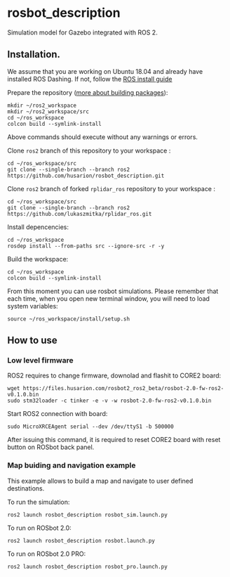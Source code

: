 # rosbot_description #

Simulation model for Gazebo integrated with ROS 2.

## Installation. ## 

We assume that you are working on Ubuntu 18.04 and already have installed ROS Dashing. If not, follow the [ROS install guide](https://index.ros.org/doc/ros2/Installation/Dashing/)

Prepare the repository ([more about building packages](https://index.ros.org/doc/ros2/Tutorials/Colcon-Tutorial/)):
```
mkdir ~/ros2_workspace
mkdir ~/ros2_workspace/src
cd ~/ros_workspace
colcon build --symlink-install
```

Above commands should execute without any warnings or errors.

Clone `ros2` branch of this repository to your workspace :

```
cd ~/ros_workspace/src
git clone --single-branch --branch ros2 https://github.com/husarion/rosbot_description.git
```

Clone `ros2` branch of forked `rplidar_ros` repository to your workspace :

```
cd ~/ros_workspace/src
git clone --single-branch --branch ros2 https://github.com/lukaszmitka/rplidar_ros.git
```

Install depencencies:

```
cd ~/ros_workspace
rosdep install --from-paths src --ignore-src -r -y
```

Build the workspace:

```
cd ~/ros_workspace
colcon build --symlink-install
```

From this moment you can use rosbot simulations. Please remember that each time, when you open new terminal window, you will need to load system variables:

```
source ~/ros_workspace/install/setup.sh
```

## How to use ##

### Low level firmware

ROS2 requires to change firmware, downolad and flashit to CORE2 board:

```
wget https://files.husarion.com/rosbot2_ros2_beta/rosbot-2.0-fw-ros2-v0.1.0.bin
sudo stm32loader -c tinker -e -v -w rosbot-2.0-fw-ros2-v0.1.0.bin
```

Start ROS2 connection with board:

```
sudo MicroXRCEAgent serial --dev /dev/ttyS1 -b 500000
```

After issuing this command, it is required to reset CORE2 board with reset button on ROSbot back panel. 

### Map buiding and navigation example ###

This example allows to build a map and navigate to user defined destinations.

To run the simulation:

```
ros2 launch rosbot_description rosbot_sim.launch.py
```

To run on ROSbot 2.0:

```
ros2 launch rosbot_description rosbot.launch.py
```

To run on ROSbot 2.0 PRO:

```
ros2 launch rosbot_description rosbot_pro.launch.py
```
